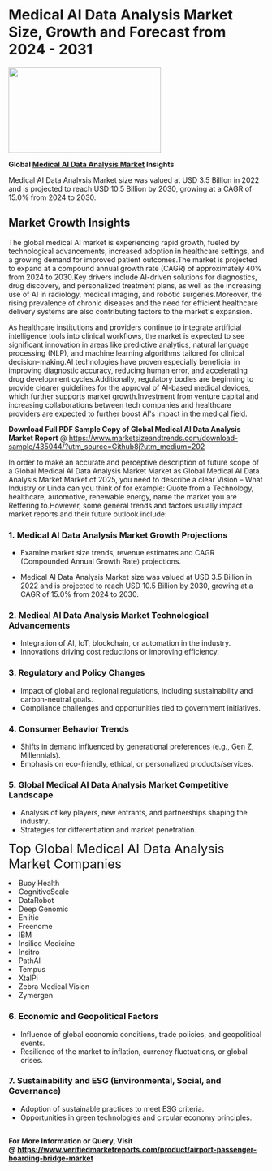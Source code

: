 <H1>Medical AI Data Analysis Market Size, Growth and Forecast from 2024 - 2031</H1><img class="aligncenter size-medium wp-image-584254" src="https://thirdeyenews.in/wp-content/uploads/2024/09/Global-Market-Research-300x168.jpeg" alt="" width="300" height="168" /><p><strong>Global&nbsp;<a href="https://www.marketsizeandtrends.com/download-sample/435044/?utm_source=Github8j?utm_medium=202">Medical AI Data Analysis Market</a> Insights</strong></p><p>Medical AI Data Analysis Market size was valued at USD 3.5 Billion in 2022 and is projected to reach USD 10.5 Billion by 2030, growing at a CAGR of 15.0% from 2024 to 2030.</p><p><h2>Market Growth Insights</h2> <p>The global medical AI market is experiencing rapid growth, fueled by technological advancements, increased adoption in healthcare settings, and a growing demand for improved patient outcomes.The market is projected to expand at a compound annual growth rate (CAGR) of approximately 40% from 2024 to 2030.Key drivers include AI-driven solutions for diagnostics, drug discovery, and personalized treatment plans, as well as the increasing use of AI in radiology, medical imaging, and robotic surgeries.Moreover, the rising prevalence of chronic diseases and the need for efficient healthcare delivery systems are also contributing factors to the market's expansion.</p> <p>As healthcare institutions and providers continue to integrate artificial intelligence tools into clinical workflows, the market is expected to see significant innovation in areas like predictive analytics, natural language processing (NLP), and machine learning algorithms tailored for clinical decision-making.AI technologies have proven especially beneficial in improving diagnostic accuracy, reducing human error, and accelerating drug development cycles.Additionally, regulatory bodies are beginning to provide clearer guidelines for the approval of AI-based medical devices, which further supports market growth.Investment from venture capital and increasing collaborations between tech companies and healthcare providers are expected to further boost AI's impact in the medical field.</p> <p><span class=""><strong>Download Full PDF Sample Copy of Global Medical AI Data Analysis Market Report</strong> @ <a href="https://www.marketsizeandtrends.com/download-sample/435044/?utm_source=Github8j?utm_medium=202" target="_blank">https://www.marketsizeandtrends.com/download-sample/435044/?utm_source=Github8j?utm_medium=202</a></span></p><p>In order to make an accurate and perceptive description of future scope of a Global&nbsp;Medical AI Data Analysis Market Market as Global&nbsp;Medical AI Data Analysis Market Market of 2025, you need to describe a clear Vision &ndash; What Industry or Linda can you think of for example: Quote from a Technology, healthcare, automotive, renewable energy, name the market you are Reffering to.However, some general trends and factors usually impact market reports and their future outlook include:</p><h3>1.&nbsp;<strong>Medical AI Data Analysis Market Growth Projections</strong></h3><ul><li>Examine market size trends, revenue estimates and CAGR (Compounded Annual Growth Rate) projections.</li><li><p>Medical AI Data Analysis Market size was valued at USD 3.5 Billion in 2022 and is projected to reach USD 10.5 Billion by 2030, growing at a CAGR of 15.0% from 2024 to 2030.</p></li></ul><h3>2.&nbsp;<strong>Medical AI Data Analysis Market Technological Advancements</strong></h3><ul><li>Integration of AI, IoT, blockchain, or automation in the industry.</li><li>Innovations driving cost reductions or improving efficiency.</li></ul><h3>3.&nbsp;<strong>Regulatory and Policy Changes</strong></h3><ul><li>Impact of global and regional regulations, including sustainability and carbon-neutral goals.</li><li>Compliance challenges and opportunities tied to government initiatives.</li></ul><h3>4.&nbsp;<strong>Consumer Behavior Trends</strong></h3><ul><li>Shifts in demand influenced by generational preferences (e.g., Gen Z, Millennials).</li><li>Emphasis on eco-friendly, ethical, or personalized products/services.</li></ul><h3>5.&nbsp;<strong>Global Medical AI Data Analysis Market Competitive Landscape</strong></h3><ul><li>Analysis of key players, new entrants, and partnerships shaping the industry.</li><li>Strategies for differentiation and market penetration.</li></ul><p data-pm-slice="1 1 []"><span style="color: inherit; font-family: inherit; font-size: 25px;">Top Global Medical AI Data Analysis Market Companies</span></p><div class="" data-test-id=""><p><li>Buoy Health</li><li> CognitiveScale</li><li> DataRobot</li><li> Deep Genomic</li><li> Enlitic</li><li> Freenome</li><li> IBM</li><li> Insilico Medicine</li><li> Insitro</li><li> PathAI</li><li> Tempus</li><li> XtalPi</li><li> Zebra Medical Vision</li><li> Zymergen</li></p></div><h3>6.&nbsp;<strong>Economic and Geopolitical Factors</strong></h3><ul><li>Influence of global economic conditions, trade policies, and geopolitical events.</li><li>Resilience of the market to inflation, currency fluctuations, or global crises.</li></ul><h3>7.&nbsp;<strong>Sustainability and ESG (Environmental, Social, and Governance)</strong></h3><ul><li>Adoption of sustainable practices to meet ESG criteria.</li><li>Opportunities in green technologies and circular economy principles.</li></ul><h2><strong style="font-size: 14px;">For More Information or Query, Visit @&nbsp;</strong><a style="background-color: #ffffff; font-size: 14px;" href="https://www.marketsizeandtrends.com/report/medical-ai-data-analysis-market/" target="_blank">https://www.verifiedmarketreports.com/product/airport-passenger-boarding-bridge-market</a></h2>